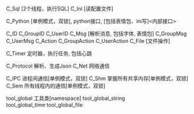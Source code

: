 C_Sql               [2个线程，执行SQL]
C_Ini               [读配置文件]

C_Python            [单例模式，双锁], python接口, [包括表情包、ini写]<内部接口>

C_ID
    C_GroupID
    C_UserID
C_Msg               [解析消息, 包括字体, 表情包]
    C_GroupMsg
    C_UserMsg
C_Action
    C_GroupAction
    C_UserAction
C_File              [文件操作]

C_Timer             定时器，执行任务, 包括心跳

C_Protocol          解析、生成Json
C_Net               网络通信

C_IPC               进程间通信[单例模式，双锁]
C_Shm               掌握所有共享内存[单例模式，双锁]
C_Sem               所有线程内的通信[单例模式，双锁]

tool_global             工具类[namespace]
    tool_global_string  
    tool_global_time
    tool_global_file

